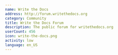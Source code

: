```yaml
---
name: Write the Docs
address: http://forum.writethedocs.org
category: Community
title: Write the Docs Forum
description: The public forum for writethedocs.org
userCount: 456
icon: write-the-docs.png
activity: low
language: en_US
---
```

